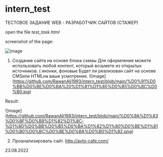 # intern_test

 ТЕСТОВОЕ ЗАДАНИЕ WEB - РАЗРАБОТЧИК САЙТОВ (СТАЖЕР) 
 
 open the file *test_task.html*
 
 screenshot of the page:
 
 
 ![image](https://user-images.githubusercontent.com/107950224/186485361-88db9794-b007-4bd1-bf60-7aaaba923091.png)


1. Создание сайта на основе блока схемы
Для оформление можете использовать любой контент, который возьмете из открытых источников. ( иконки, фоновые Будет ли реализован сайт на основе CMSили HTMLна ваше усмотрение. 
![image] (https://github.com/RawanAli1993/intern_test/blob/main/%D0%91%D0%BB%D0%BE%D0%BA%20%D1%81%D1%85%D0%B5%D0%BC%D0%B0.jpg)

Result:

![image] (https://github.com/RawanAli1993/intern_test/blob/main/%D0%9A%D1%83%D0%BF%D0%B8%D1%82%D1%8C-%D1%8D%D0%BB%D0%B5%D0%BA%D1%82%D1%80%D0%BE%D1%81%D0%B0%D0%BC%D0%BE%D0%BA%D0%B0%D1%82.png)


2. Проанализировать сайт. http://avto-cafe.com/


 
 23.08.2022
